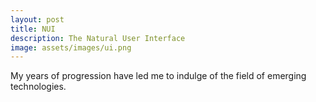 ```yaml
---
layout: post
title: NUI 
description: The Natural User Interface
image: assets/images/ui.png
---
```


My years of progression have led me to indulge of the field of emerging technologies.
